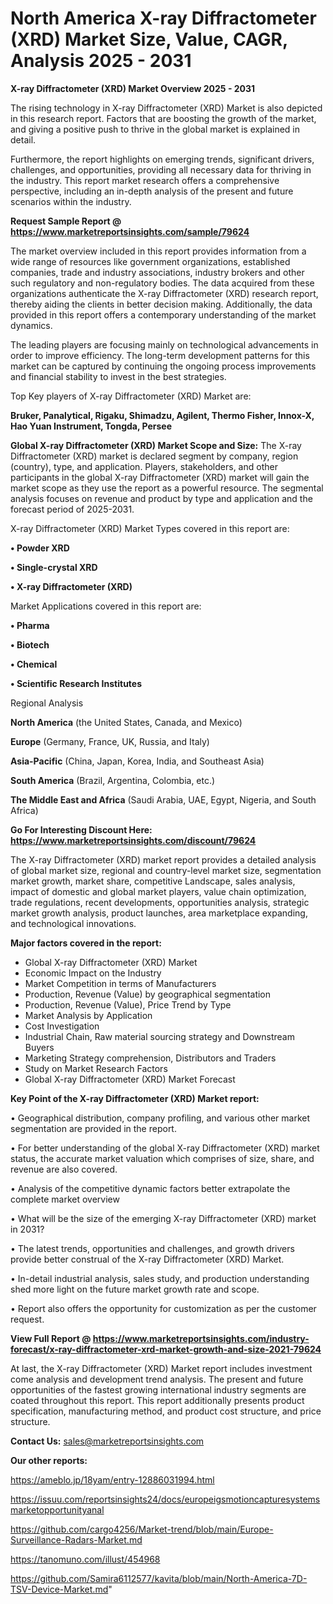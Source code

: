 # North America X-ray Diffractometer (XRD) Market Size, Value, CAGR, Analysis 2025 - 2031

<Strong> X-ray Diffractometer (XRD) Market Overview 2025 - 2031</strong>

The rising technology in X-ray Diffractometer (XRD) Market is also depicted in this research report. Factors that are boosting the growth of the market, and giving a positive push to thrive in the global market is explained in detail.

Furthermore, the report highlights on emerging trends, significant drivers, challenges, and opportunities, providing all necessary data for thriving in the industry. This report market research offers a comprehensive perspective, including an in-depth analysis of the present and future scenarios within the industry.

<strong>Request Sample Report @ <a href=https://www.marketreportsinsights.com/sample/79624>https://www.marketreportsinsights.com/sample/79624</a></strong>

The market overview included in this report provides information from a wide range of resources like government organizations, established companies, trade and industry associations, industry brokers and other such regulatory and non-regulatory bodies. The data acquired from these organizations authenticate the X-ray Diffractometer (XRD) research report, thereby aiding the clients in better decision making. Additionally, the data provided in this report offers a contemporary understanding of the market dynamics.

The leading players are focusing mainly on technological advancements in order to improve efficiency. The long-term development patterns for this market can be captured by continuing the ongoing process improvements and financial stability to invest in the best strategies.

Top Key players of X-ray Diffractometer (XRD) Market are:

<strong>Bruker, Panalytical, Rigaku, Shimadzu, Agilent, Thermo Fisher, Innox-X, Hao Yuan Instrument, Tongda, Persee</strong>

<strong><b>Global X-ray Diffractometer (XRD) Market Scope and Size:</b></strong>
The X-ray Diffractometer (XRD) market is declared segment by company, region (country), type, and application. Players, stakeholders, and other participants in the global X-ray Diffractometer (XRD) market will gain the market scope as they use the report as a powerful resource. The segmental analysis focuses on revenue and product by type and application and the forecast period of 2025-2031.

X-ray Diffractometer (XRD) Market Types covered in this report are:

<strong>• Powder XRD

• Single-crystal XRD

• X-ray Diffractometer (XRD)</strong>

Market Applications covered in this report are:

<strong>• Pharma

• Biotech

• Chemical

• Scientific Research Institutes</strong> 

Regional Analysis

<strong>North America</strong> (the United States, Canada, and Mexico)

<strong>Europe</strong> (Germany, France, UK, Russia, and Italy)

<strong>Asia-Pacific</strong> (China, Japan, Korea, India, and Southeast Asia)

<strong>South America</strong> (Brazil, Argentina, Colombia, etc.)

<strong>The Middle East and Africa</strong> (Saudi Arabia, UAE, Egypt, Nigeria, and South Africa)

<strong>Go For Interesting Discount Here: <a href=https://www.marketreportsinsights.com/discount/79624>https://www.marketreportsinsights.com/discount/79624</a></strong>

The X-ray Diffractometer (XRD) market report provides a detailed analysis of global market size, regional and country-level market size, segmentation market growth, market share, competitive Landscape, sales analysis, impact of domestic and global market players, value chain optimization, trade regulations, recent developments, opportunities analysis, strategic market growth analysis, product launches, area marketplace expanding, and technological innovations.

<strong><b>Major factors covered in the report:</b></strong>
<ul>
  <li>Global X-ray Diffractometer (XRD) Market </li>
  <li>Economic Impact on the Industry</li>
  <li>Market Competition in terms of Manufacturers</li>
  <li>Production, Revenue (Value) by geographical segmentation</li>
  <li>Production, Revenue (Value), Price Trend by Type</li>
  <li>Market Analysis by Application</li>
  <li>Cost Investigation</li>
  <li>Industrial Chain, Raw material sourcing strategy and Downstream Buyers</li>
  <li>Marketing Strategy comprehension, Distributors and Traders</li>
  <li>Study on Market Research Factors</li>
  <li>Global X-ray Diffractometer (XRD) Market Forecast</li>
</ul>

<strong><b>Key Point of the X-ray Diffractometer (XRD) Market report:</b></strong>

• Geographical distribution, company profiling, and various other market segmentation are provided in the report.

• For better understanding of the global X-ray Diffractometer (XRD) market status, the accurate market valuation which comprises of size, share, and revenue are also covered.

• Analysis of the competitive dynamic factors better extrapolate the complete market overview

• What will be the size of the emerging X-ray Diffractometer (XRD) market in 2031?

• The latest trends, opportunities and challenges, and growth drivers provide better construal of the X-ray Diffractometer (XRD) Market.

• In-detail industrial analysis, sales study, and production understanding shed more light on the future market growth rate and scope.

• Report also offers the opportunity for customization as per the customer request.

<strong><b>View Full Report @ <a href=https://www.marketreportsinsights.com/industry-forecast/x-ray-diffractometer-xrd-market-growth-and-size-2021-79624>https://www.marketreportsinsights.com/industry-forecast/x-ray-diffractometer-xrd-market-growth-and-size-2021-79624</a></b></strong>


At last, the X-ray Diffractometer (XRD) Market report includes investment come analysis and development trend analysis. The present and future opportunities of the fastest growing international industry segments are coated throughout this report. This report additionally presents product specification, manufacturing method, and product cost structure, and price structure.

<strong>Contact Us:</strong>
sales@marketreportsinsights.com

<strong>Our other reports:</strong>

<a href=https://ameblo.jp/18yam/entry-12886031994.html>https://ameblo.jp/18yam/entry-12886031994.html</a>

<a href=https://issuu.com/reportsinsights24/docs/europeigsmotioncapturesystemsmarketopportunityanal>https://issuu.com/reportsinsights24/docs/europeigsmotioncapturesystemsmarketopportunityanal</a>

<a href=https://github.com/cargo4256/Market-trend/blob/main/Europe-Surveillance-Radars-Market.md>https://github.com/cargo4256/Market-trend/blob/main/Europe-Surveillance-Radars-Market.md</a>

<a href=https://tanomuno.com/illust/454968>https://tanomuno.com/illust/454968</a>

<a href=https://github.com/Samira6112577/kavita/blob/main/North-America-7D-TSV-Device-Market.md>https://github.com/Samira6112577/kavita/blob/main/North-America-7D-TSV-Device-Market.md</a>"
